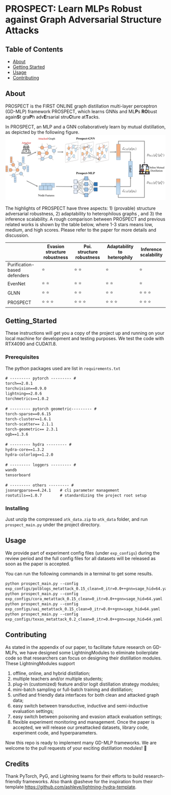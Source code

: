 # PROSPECT: Learn MLPs Robust against Graph Adversarial Structure Attacks

## Table of Contents

+ [About](#about)
+ [Getting Started](#getting_started)
+ [Usage](#usage)
+ [Contributing](#contributing)

## About

PROSPECT is the FIRST ONLINE graph distillation multi-layer perceptron (GD-MLP) framework PROSPECT, which learns GNNs
and ML**P**s **RO**bust again**S**t gra**P**h adv**E**rsarial stru**C**ture at**T**acks.

In PROSPECT, an MLP and a GNN collaboratively learn by mutual distillation, as depicted by the following figure.
![image](figures/ProspectArch.PNG)

The highlights of PROSPECT have three aspects: 1) (provable) structure adversarial robustness, 2) adaptability to heterophilous graphs
, and 3) the inference scalability. A rough comparison between PROSPECT and previous related works is shown by
the table below, where 1-3 stars means low,  medium, and high scores. Please refer to the paper for more details and discussion.

|                              | Evasion structure robustness | Poi. structure robustness | Adaptability to heterophily | Inference scalability |
| ---------------------------- | ---------------------------- | ------------------------- | --------------------------- | --------------------- |
| Purification-based defenders | ⭐️                            | ⭐️  ⭐️                      | ⭐️                           | ⭐️                     |
| EvenNet                      | ⭐️  ⭐️                         | ⭐️  ⭐️                      | ⭐️   ⭐️                       | ⭐️                     |
| GLNN                         | ⭐️    ⭐️                       | ⭐️  ⭐️                      | ⭐️   ⭐️                       | ⭐️   ⭐️   ⭐️             |
| PROSPECT                     | ⭐️   ⭐️   ⭐️                    | ⭐️  ⭐️   ⭐️                  | ⭐️   ⭐️   ⭐️                   | ⭐️   ⭐️   ⭐️             |

## Getting_Started

These instructions will get you a copy of the project up and running on your local machine for development and testing
purposes. We test the code with RTX4090 and CUDA11.8.

### Prerequisites

The python packages used are list in `requirements.txt`

```
# --------- pytorch --------- #
torch==2.0.1
torchvision==0.9.0
lightning==2.0.6
torchmetrics==1.0.2

# --------- pytorch geometric--------- #
torch-sparse==0.6.15
torch-cluster==1.6.1
torch-scatter== 2.1.1
torch-geometric== 2.3.1
ogb==1.3.6

# --------- hydra --------- #
hydra-core==1.3.2
hydra-colorlog==1.2.0

# --------- loggers --------- #
wandb
tensorboard

# --------- others --------- #
jsonargparse==4.24.1    # cli parameter management
rootutils==1.0.7        # standardizing the project root setup
```

### Installing

Just unzip the compressed `atk_data.zip` to `atk_data` folder, and run `prospect_main.py` under the
project directory.

## Usage

We provide part of experiment config files (under `exp_configs`)
during the review period and the full config files for all datasets will be
released as soon as the paper is accepted.

You can run the following commands in a terminal to get some results.

```shell
python prospect_main.py --config exp_configs/polblogs_metattack_0.15_clean=0_itr=0.0++gnn=sage_hid=64.yaml
python prospect_main.py --config exp_configs/cora_metattack_0.15_clean=0_itr=0.0++gnn=sage_hid=64.yaml
python prospect_main.py --config exp_configs/uai_metattack_0.15_clean=0_itr=0.0++gnn=sage_hid=64.yaml
python prospect_main.py --config exp_configs/texas_metattack_0.2_clean=0_itr=0.0++gnn=sage_hid=64.yaml
```

## Contributing

As stated in the appendix of our paper, to facilitate future research on GD-MLPs,
we have designed some LightningModules to eliminate boilerplate code so that researchers
can focus on designing their distillation modules.
These LightningModules support

1) offline, online, and hybrid distillation;
2) multiple teachers and/or multiple students;
3) plug-in (customized) feature and/or logit distillation strategy modules;
4) mini-batch sampling or full-batch training and distillation;
5) unified and friendly data interfaces for both clean and attacked graph data;
6) easy switch between transductive, inductive and semi-inductive evaluation settings;
7) easy switch between poisoning and evasion attack evaluation settings;
8) flexible experiment monitoring and management. Once the paper is accepted, we will release our preattacked datasets, library code, experiment code, and hyperparameters.

Now this repo is ready to implement many GD-MLP frameworks. We are welcome to the pull requests of
your exciting distillation modules! 🍻

## Credits

Thank PyTorch, PyG, and Lightning teams for their efforts to build research-friendly frameworks.
Also thank @asheve for the inspiration from their template https://github.com/ashleve/lightning-hydra-template.
